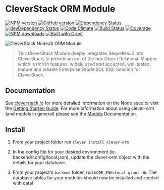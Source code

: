 CleverStack ORM Module
====================
[![NPM version](https://badge.fury.io/js/clever-orm.png)](http://badge.fury.io/js/clever-orm) [![GitHub version](https://badge.fury.io/gh/cleverstack%2Fclever-orm.png)](http://badge.fury.io/gh/cleverstack%2Fclever-orm) [![Dependency Status](https://david-dm.org/CleverStack/clever-orm.png)](https://david-dm.org/CleverStack/clever-orm) [![devDependency Status](https://david-dm.org/CleverStack/clever-orm/dev-status.png)](https://david-dm.org/CleverStack/clever-orm#info=devDependencies) [![Code Climate](https://codeclimate.com/github/CleverStack/clever-orm.png)](https://codeclimate.com/github/CleverStack/clever-orm) 
[![Build Status](https://secure.travis-ci.org/CleverStack/clever-orm.png?branch=master)](https://travis-ci.org/CleverStack/clever-orm) 
[![Coverage](https://codeclimate.com/github/CleverStack/clever-orm/coverage.png)](https://codeclimate.com/github/CleverStack/clever-orm) [![NPM downloads](http://img.shields.io/npm/dm/clever-orm.png)](https://www.npmjs.org/package/clever-orm) 
[![Built with Grunt](https://cdn.gruntjs.com/builtwith.png)](http://gruntjs.com/) 

![CleverStack NodeJS ORM Module](http://cleverstack.github.io/assets/img/logos/node-seed-logo-clean.png "CleverStack NodeJS ORM Module")
<blockquote>
This CleverStack Module deeply integrates SequelizeJS into CleverStack, to provide an out of the box Object Relational Mapper which is rich in features, widely used and accepted, well tested, mature and reliable Enterprise Grade SQL (DB) Solution for CleverStack.
</blockquote>

## Documentation

See [cleverstack.io](http://cleverstack.io/documentation/#backend) for more detailed information on the Node seed or visit the [Getting Started Guide](http://cleverstack.io/getting-started/). For more information about using clever-orm (and models in general) please see the [Models](http://cleverstack.io/documentation/backend/models) Documentation.

## Install 
1. From your project folder run `clever install clever-orm`

2. In the config file for your desired environment (ie. backend/config/local.json), update the clever-orm object with the details for your database.

3. From your project's `backend` folder, run `NODE_ENV=local grunt db`.
The database tables for your modules should now be installed and seeded with data!
